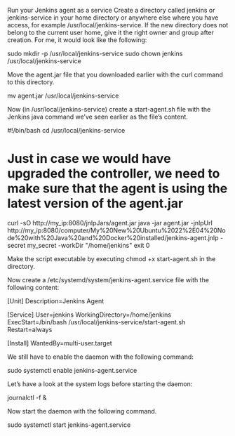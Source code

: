 Run your Jenkins agent as a service
Create a directory called jenkins or jenkins-service in your home directory or anywhere else where you have access, for example /usr/local/jenkins-service. If the new directory does not belong to the current user home, give it the right owner and group after creation. For me, it would look like the following:

sudo mkdir -p /usr/local/jenkins-service
sudo chown jenkins /usr/local/jenkins-service

Move the agent.jar file that you downloaded earlier with the curl command to this directory.


mv agent.jar /usr/local/jenkins-service

Now (in /usr/local/jenkins-service) create a start-agent.sh file with the Jenkins java command we’ve seen earlier as the file’s content.

#!/bin/bash
cd /usr/local/jenkins-service
# Just in case we would have upgraded the controller, we need to make sure that the agent is using the latest version of the agent.jar
curl -sO http://my_ip:8080/jnlpJars/agent.jar
java -jar agent.jar -jnlpUrl http://my_ip:8080/computer/My%20New%20Ubuntu%2022%2E04%20Node%20with%20Java%20and%20Docker%20installed/jenkins-agent.jnlp -secret my_secret -workDir "/home/jenkins"
exit 0



Make the script executable by executing chmod +x start-agent.sh in the directory.

Now create a /etc/systemd/system/jenkins-agent.service file with the following content:

[Unit]
Description=Jenkins Agent

[Service]
User=jenkins
WorkingDirectory=/home/jenkins
ExecStart=/bin/bash /usr/local/jenkins-service/start-agent.sh
Restart=always

[Install]
WantedBy=multi-user.target



We still have to enable the daemon with the following command:

sudo systemctl enable jenkins-agent.service

Let’s have a look at the system logs before starting the daemon:

journalctl -f &

Now start the daemon with the following command.


sudo systemctl start jenkins-agent.service


####



